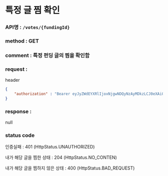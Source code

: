 # 특정 글 찜 확인
### API명 : `/votes/{fundingId}`

### method : GET

### comment : 특정 펀딩 글의 찜을 확인함

### request : 
header
~~~json
{
    "authorization" : "Bearer eyJyZWdEYXRlIjoxNjgwNDQyNzAyMDkzLCJ0eXAiOiJKV1QiLCJhbGciOiJIUzM4NCJ9.eyJ1c2VyTnVtIjoxLCJuaWNrTmFtZSI6Iuq5gOycpOyEnSIsImxvZ2luVGltZSI6IjIwMjMtMDQtMDIgMjI6Mzg6MjEiLCJleHAiOjE3MTE5Nzg3MDJ9.olRfjapd3Sm29ECSX71A7Zn_PNPl8BD5jJcqNbcPj-JwuT_MDZ5XdTIU4fCQm3PT"
}
~~~

### response :
null

### status code
인증실패 : 401 (HttpStatus.UNAUTHORIZED)

내가 해당 글을 찜한 상태 : 204 (HttpStatus.NO_CONTEN)

내가 해당 글을 찜하지 않은 상태 : 400 (HttpStatus.BAD_REQUEST)